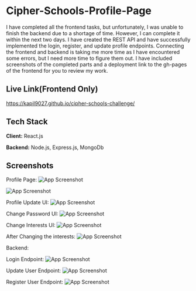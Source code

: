 
# Cipher-Schools-Profile-Page
I have completed all the frontend tasks, but unfortunately, I was unable to finish the backend due to a shortage of time. However, I can complete it within the next two days. I have created the REST API and have successfully implemented the login, register, and update profile endpoints. Connecting the frontend and backend is taking me more time as I have encountered some errors, but I need more time to figure them out. I have included screenshots of the completed parts and a deployment link to the gh-pages of the frontend for you to review my work.

## Live Link(Frontend Only)
https://kapil9027.github.io/cipher-schools-challenge/

## Tech Stack

**Client:** React.js

**Backend:** Node.js, Express.js, MongoDb


## Screenshots

Profile Page:
![App Screenshot](https://user-images.githubusercontent.com/76560065/231824630-738cbaea-0377-4023-abdf-26030336dc4c.png)


![App Screenshot](https://user-images.githubusercontent.com/76560065/231825476-b0f351aa-9989-40fd-a159-57ccda93f928.png)

Profile Update UI:
![App Screenshot](https://user-images.githubusercontent.com/76560065/231825739-494423f1-30b0-499d-9454-f0c5fd4bc919.png)

Change Password UI:
![App Screenshot](https://user-images.githubusercontent.com/76560065/231825994-be75dca4-31ce-4f9d-9956-ef13f6700383.png)

Change Interests UI:
![App Screenshot](https://user-images.githubusercontent.com/76560065/231826346-bf2027cb-0024-4b2c-bba8-807951abe40f.png)

After Changing the interests:
![App Screenshot](https://user-images.githubusercontent.com/76560065/231826632-b1e8f8e0-ac5a-4016-81ae-b1e585949854.png)

Backend:

Login Endpoint:
![App Screenshot](https://user-images.githubusercontent.com/76560065/231827299-f1263268-99dd-4496-9133-68a50ea9ab58.png)

Update User Endpoint:
![App Screenshot](https://user-images.githubusercontent.com/76560065/231827778-c519edf8-cb18-4d14-823a-b7dac8ee5913.png)

Register User Endpoint:
![App Screenshot](https://user-images.githubusercontent.com/76560065/231828255-58b79930-7b9b-4a4e-9fc5-a75e0052b018.png)

